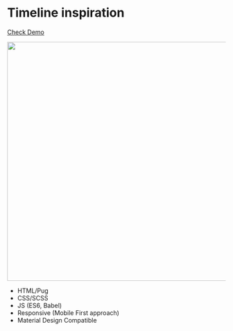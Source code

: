 # Timeline inspiration

[Check Demo](https://codepen.io/nat-davydova/pen/xxKOdvv)

<img src="http://eisenpar.com/portfolio2/assets/img/timeline/sample.jpg" width="550" />

- HTML/Pug
- CSS/SCSS
- JS (ES6, Babel)
- Responsive (Mobile First approach)
- Material Design Compatible


 
